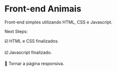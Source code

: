 # Front-end Animais
Front-end simples utilizando HTML, CSS e Javascript.

Next Steps:

☑️ HTML e CSS finalizados.

☑️ Javascript finalizado.

🔲 Tornar a página responsiva.
